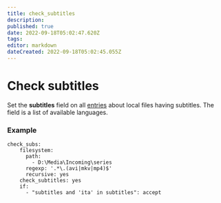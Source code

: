 ```yaml
---
title: check_subtitles
description: 
published: true
date: 2022-09-18T05:02:47.620Z
tags: 
editor: markdown
dateCreated: 2022-09-18T05:02:45.055Z
---
```


# Check subtitles
Set the **subtitles** field on all [entries](/Entry) about local files having subtitles. The field is a list of available languages.

### Example
```
check_subs:
    filesystem:
      path:
        - D:\Media\Incoming\series
      regexp: '.*\.(avi|mkv|mp4)$'
      recursive: yes
    check_subtitles: yes
    if:
      - "subtitles and 'ita' in subtitles": accept
```